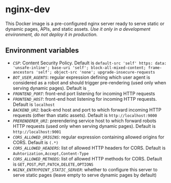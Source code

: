 # nginx-dev

This Docker image is a pre-configured nginx server ready to serve static or dynamic pages, APIs, and static assets.
*Use it only in a development environment, do not deploy it in production.*

## Environment variables

- *`CSP`*: Content Security Policy. Default is `default-src 'self' https: data: 'unsafe-inline'; base-uri 'self'; block-all-mixed-content; frame-ancestors 'self'; object-src 'none'; upgrade-insecure-requests`
- *`BOT_USER_AGENTS`*: regular expression defining which user agent is considered as a robot and should trigger pre-rendering (used only when serving dynamic pages). Default is `_`
- *`FRONTEND_PORT`*: front-end port listening for incoming HTTP requests
- *`FRONTEND_HOST`*: front-end host listening for incoming HTTP requests. Default is `localhost`
- *`BACKEND_URI`*: back-end host and port to which forward incoming HTTP requests (other than static assets). Default is `http://localhost:9000`
- *`PRERENDERER_URI`*: prerendering service host to which forward robots HTTP requests (used only when serving dynamic pages). Default is `http://localhost:9001`
- *`CORS_ALLOWED_ORIGINS`*: regular expression containing allowed origins for CORS. Default is `(.*)`
- *`CORS_ALLOWED_HEADERS`*: list of allowed HTTP headers for CORS. Default is `Auhtorization,Accept,Content-Type`
- *`CORS_ALLOWED_METHODS`*: list of allowed HTTP methods for CORS. Default is `GET,POST,PUT,PATCH,DELETE,OPTIONS`
- *`NGINX_ENTRYPOINT_STATIC_SERVER`*: whether to configure this server to serve static pages (leave empty to serve dynamic pages by default)
